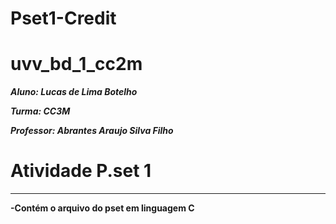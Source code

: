 # Pset1-Credit
# uvv_bd_1_cc2m

***Aluno: Lucas de Lima Botelho***

***Turma: CC3M***

***Professor: Abrantes Araujo Silva Filho***

# Atividade P.set 1
---
**-Contém o arquivo do pset em linguagem C**

